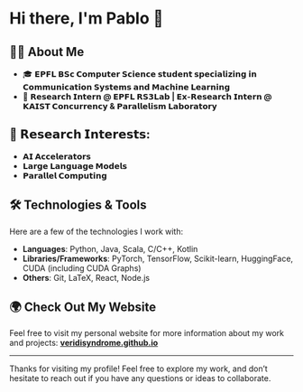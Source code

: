 # Hi there, I'm Pablo 👋

## 👨‍💻 About Me

- 🎓 **𝗘𝗣𝗙𝗟 𝗕𝗦𝗰 𝗖𝗼𝗺𝗽𝘂𝘁𝗲𝗿 𝗦𝗰𝗶𝗲𝗻𝗰𝗲 𝘀𝘁𝘂𝗱𝗲𝗻𝘁 𝘀𝗽𝗲𝗰𝗶𝗮𝗹𝗶𝘇𝗶𝗻𝗴 𝗶𝗻 𝗖𝗼𝗺𝗺𝘂𝗻𝗶𝗰𝗮𝘁𝗶𝗼𝗻 𝗦𝘆𝘀𝘁𝗲𝗺𝘀 𝗮𝗻𝗱 𝗠𝗮𝗰𝗵𝗶𝗻𝗲 𝗟𝗲𝗮𝗿𝗻𝗶𝗻𝗴**
- 🔬 **𝗥𝗲𝘀𝗲𝗮𝗿𝗰𝗵 𝗜𝗻𝘁𝗲𝗿𝗻 @ 𝗘𝗣𝗙𝗟 𝗥𝗦𝟯𝗟𝗮𝗯 | 𝗘𝘅-𝗥𝗲𝘀𝗲𝗮𝗿𝗰𝗵 𝗜𝗻𝘁𝗲𝗿𝗻 @ 𝗞𝗔𝗜𝗦𝗧 𝗖𝗼𝗻𝗰𝘂𝗿𝗿𝗲𝗻𝗰𝘆 & 𝗣𝗮𝗿𝗮𝗹𝗹𝗲𝗹𝗶𝘀𝗺 𝗟𝗮𝗯𝗼𝗿𝗮𝘁𝗼𝗿𝘆**


## 🔬 𝗥𝗲𝘀𝗲𝗮𝗿𝗰𝗵 𝗜𝗻𝘁𝗲𝗿𝗲𝘀𝘁𝘀:
- **𝗔𝗜 𝗔𝗰𝗰𝗲𝗹𝗲𝗿𝗮𝘁𝗼𝗿𝘀**
- **𝗟𝗮𝗿𝗴𝗲 𝗟𝗮𝗻𝗴𝘂𝗮𝗴𝗲 𝗠𝗼𝗱𝗲𝗹𝘀**
- **𝗣𝗮𝗿𝗮𝗹𝗹𝗲𝗹 𝗖𝗼𝗺𝗽𝘂𝘁𝗶𝗻𝗴**

## 🛠️ Technologies & Tools

Here are a few of the technologies I work with:

- **Languages**: Python, Java, Scala, C/C++, Kotlin
- **Libraries/Frameworks**: PyTorch, TensorFlow, Scikit-learn, HuggingFace, CUDA (including CUDA Graphs)
- **Others**: Git, LaTeX, React, Node.js

## 🌍 Check Out My Website

Feel free to visit my personal website for more information about my work and projects:   [**veridisyndrome.github.io**](https://veridisyndrome.github.io)



---

Thanks for visiting my profile! Feel free to explore my work, and don’t hesitate to reach out if you have any questions or ideas to collaborate.